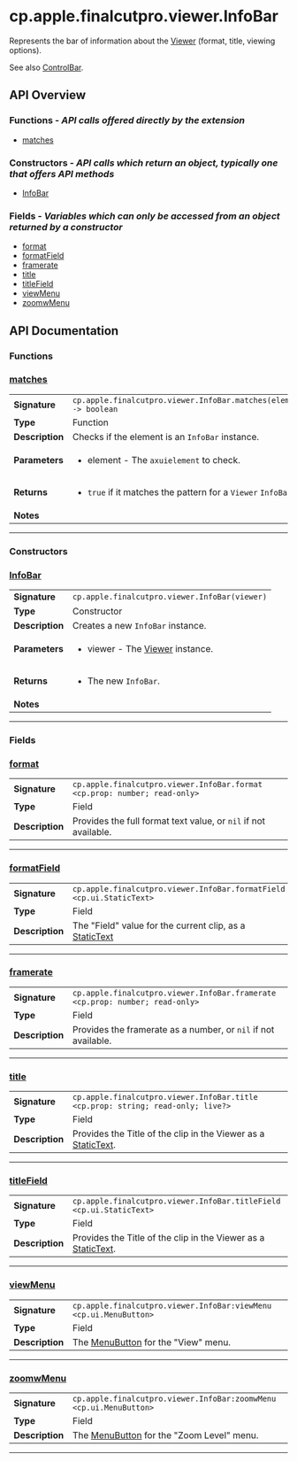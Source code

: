 # cp.apple.finalcutpro.viewer.InfoBar

Represents the bar of information about the [Viewer](cp.apple.finalcutpro.viewer.Viewer.md) (format, title, viewing options).

See also [ControlBar](cp.apple.finalcutpro.viewer.ControlBar.md).

## API Overview
### **Functions** - _API calls offered directly by the extension_
 * [matches](#matches)

### **Constructors** - _API calls which return an object, typically one that offers API methods_
 * [InfoBar](#infobar)

### **Fields** - _Variables which can only be accessed from an object returned by a constructor_
 * [format](#format)
 * [formatField](#formatfield)
 * [framerate](#framerate)
 * [title](#title)
 * [titleField](#titlefield)
 * [viewMenu](#viewmenu)
 * [zoomwMenu](#zoomwmenu)


## API Documentation

### Functions


### [matches](#matches)

|                                             |                                                                                     |
| --------------------------------------------|-------------------------------------------------------------------------------------|
| **Signature**                               | `cp.apple.finalcutpro.viewer.InfoBar.matches(element) -> boolean`                                                                    |
| **Type**                                    | Function                                                                     |
| **Description**                             | Checks if the element is an `InfoBar` instance.                                                                     |
| **Parameters**                              | <ul><li>element       - The `axuielement` to check.</li></ul> |
| **Returns**                                 | <ul><li>`true` if it matches the pattern for a `Viewer` `InfoBar`.</li></ul>          |
| **Notes**                                   | <ul></ul>                |

---
### Constructors


### [InfoBar](#infobar)

|                                             |                                                                                     |
| --------------------------------------------|-------------------------------------------------------------------------------------|
| **Signature**                               | `cp.apple.finalcutpro.viewer.InfoBar(viewer)`                                                                    |
| **Type**                                    | Constructor                                                                     |
| **Description**                             | Creates a new `InfoBar` instance.                                                                     |
| **Parameters**                              | <ul><li>viewer       - The [Viewer](cp.apple.finalcutpro.viewer.Viewer.md) instance.</li></ul> |
| **Returns**                                 | <ul><li>The new `InfoBar`.</li></ul>          |
| **Notes**                                   | <ul></ul>                |

---
### Fields


### [format](#format)

|                                             |                                                                                     |
| --------------------------------------------|-------------------------------------------------------------------------------------|
| **Signature**                               | `cp.apple.finalcutpro.viewer.InfoBar.format <cp.prop: number; read-only>`                                                                    |
| **Type**                                    | Field                                                                     |
| **Description**                             | Provides the full format text value, or `nil` if not available.                                                                     |

---

### [formatField](#formatfield)

|                                             |                                                                                     |
| --------------------------------------------|-------------------------------------------------------------------------------------|
| **Signature**                               | `cp.apple.finalcutpro.viewer.InfoBar.formatField <cp.ui.StaticText>`                                                                    |
| **Type**                                    | Field                                                                     |
| **Description**                             | The "Field" value for the current clip, as a [StaticText](cp.ui.StaticText.md)                                                                     |

---

### [framerate](#framerate)

|                                             |                                                                                     |
| --------------------------------------------|-------------------------------------------------------------------------------------|
| **Signature**                               | `cp.apple.finalcutpro.viewer.InfoBar.framerate <cp.prop: number; read-only>`                                                                    |
| **Type**                                    | Field                                                                     |
| **Description**                             | Provides the framerate as a number, or `nil` if not available.                                                                     |

---

### [title](#title)

|                                             |                                                                                     |
| --------------------------------------------|-------------------------------------------------------------------------------------|
| **Signature**                               | `cp.apple.finalcutpro.viewer.InfoBar.title <cp.prop: string; read-only; live?>`                                                                    |
| **Type**                                    | Field                                                                     |
| **Description**                             | Provides the Title of the clip in the Viewer as a [StaticText](cp.ui.StaticText.md).                                                                     |

---

### [titleField](#titlefield)

|                                             |                                                                                     |
| --------------------------------------------|-------------------------------------------------------------------------------------|
| **Signature**                               | `cp.apple.finalcutpro.viewer.InfoBar.titleField <cp.ui.StaticText>`                                                                    |
| **Type**                                    | Field                                                                     |
| **Description**                             | Provides the Title of the clip in the Viewer as a [StaticText](cp.ui.StaticText.md).                                                                     |

---

### [viewMenu](#viewmenu)

|                                             |                                                                                     |
| --------------------------------------------|-------------------------------------------------------------------------------------|
| **Signature**                               | `cp.apple.finalcutpro.viewer.InfoBar:viewMenu <cp.ui.MenuButton>`                                                                    |
| **Type**                                    | Field                                                                     |
| **Description**                             | The [MenuButton](cp.ui.MenuButton.md) for the "View" menu.                                                                     |

---

### [zoomwMenu](#zoomwmenu)

|                                             |                                                                                     |
| --------------------------------------------|-------------------------------------------------------------------------------------|
| **Signature**                               | `cp.apple.finalcutpro.viewer.InfoBar:zoomwMenu <cp.ui.MenuButton>`                                                                    |
| **Type**                                    | Field                                                                     |
| **Description**                             | The [MenuButton](cp.ui.MenuButton.md) for the "Zoom Level" menu.                                                                     |

---
